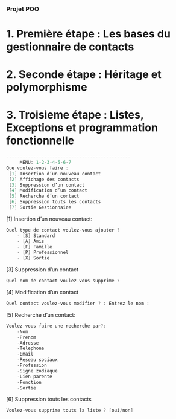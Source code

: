 ### Projet POO

# 1. Première étape :  Les bases du gestionnaire de contacts

# 2. Seconde étape :   Héritage et polymorphisme

# 3. Troisieme étape :   Listes, Exceptions et programmation fonctionnelle

```java
----------------------------------------------
	 MENU: 1-2-3-4-5-6-7
Que voulez-vous faire : 
 [1] Insertion d’un nouveau contact 
 [2] Affichage des contacts 
 [3] Suppression d’un contact
 [4] Modification d’un contact 
 [5] Recherche d’un contact  
 [6] Suppression touts les contacts 
 [7] Sortie Gestionnaire

```
 [1] Insertion d’un nouveau contact:
```java
Quel type de contact voulez-vous ajouter ? 
	- [S] Standard 
	- [A] Amis 
	- [F] Famille 
	- [P] Professionnel 
	- [X] Sortie
```
 [3] Suppression d’un contact
```java
Quel nom de contact voulez-vous supprime ? 
```
 [4] Modification d’un contact 
```java
Quel contact voulez-vous modifier ? : Entrez le nom :
```
 [5] Recherche d’un contact:
```java
Voulez-vous faire une recherche par?:
	-Nom
	-Prenom
	-Adresse
	-Telephone
	-Email
	-Reseau sociaux
	-Profession
	-Signe zodiaque
	-Lien parente
	-Fonction
	-Sortie
```
 [6] Suppression touts les contacts 
 ```java
Voulez-vous supprime touts la liste ? [oui/non] 
```


